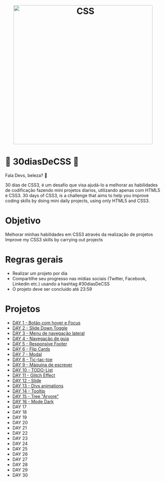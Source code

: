 <h1 align="center">
    <img alt="CSS" title="#CSS" src="https://github.com/IamThiago-IT/30_Dias_de_CSS/blob/master/astronaut.svg" width="450px" />
</h1>

# 🚀 30diasDeCSS 🚀
Fala Devs, beleza? 🤘

30 dias de CSS3, é um desafio que visa ajudá-lo a melhorar as habilidades de codificação fazendo mini projetos diarios, utilizando apenas com HTML5 e CSS3.
30 days of CSS3, is a challenge that aims to help you improve coding skills by doing mini daily projects, using only HTML5 and CSS3.

# Objetivo
Melhorar minhas habilidades em CSS3 através da realização de projetos
Improve my CSS3 skills by carrying out projects

# Regras gerais
- Realizar um projeto por dia
- Compartilhe seu progresso nas mídias sociais (Twitter, Facebook, Linkedin etc.) usando a hashtag #30diasDeCSS
- O projeto deve ser concluído até 23:59

# Projetos
- [DAY 1 -  Botão com hover e Focus](https://github.com/IamThiago-IT/30_Dias_de_CSS/tree/master/Projetos/Dia_01)
- [DAY 2 -  Slide Down Toggle](https://github.com/IamThiago-IT/30_Dias_de_CSS/tree/master/Projetos/Dia_02)
- [DAY 3 -  Menu de navegação lateral](https://github.com/IamThiago-IT/30_Dias_de_CSS/tree/master/Projetos/Dia_03)
- [DAY 4 -  Navegação de guia](https://github.com/IamThiago-IT/30_Dias_de_CSS/tree/master/Projetos/Dia_04)
- [DAY 5 -  Responsive Footer](https://github.com/IamThiago-IT/30_Dias_de_CSS/tree/master/Projetos/Dia_05)
- [DAY 6 -  Flip Cards](https://github.com/IamThiago-IT/30_Dias_de_CSS/tree/master/Projetos/Dia_06)
- [DAY 7 -  Modal](https://github.com/IamThiago-IT/30_Dias_de_CSS/tree/master/Projetos/Dia_07)
- [DAY 8 -  Tic-tac-toe](https://github.com/IamThiago-IT/30_Dias_de_CSS/tree/master/Projetos/Dia_08)
- [DAY 9 -  Máquina de escrever](https://github.com/IamThiago-IT/30_Dias_de_CSS/tree/master/Projetos/Dia_09)
- [DAY 10 - TODO-List](https://github.com/IamThiago-IT/30_Dias_de_CSS/tree/master/Projetos/Dia_10)
- [DAY 11 - Glitch Effect](https://github.com/IamThiago-IT/30_Dias_de_CSS/tree/master/Projetos/Dia_11)
- [DAY 12 - Slide](https://github.com/IamThiago-IT/30_Dias_de_CSS/tree/master/Projetos/Dia_12)
- [DAY 13 -  Divs animations](https://github.com/IamThiago-IT/30_Dias_de_CSS/tree/master/Projetos/Dia_13)
- [DAY 14 -  Tooltip](https://github.com/IamThiago-IT/30_Dias_de_CSS/tree/master/Projetos/Dia_14)
- [DAY 15 - Tree "Árvore"](https://github.com/IamThiago-IT/30_Dias_de_CSS/tree/master/Projetos/Dia_15)
- [DAY 16 -  Mode Dark](https://github.com/IamThiago-IT/30_Dias_de_CSS/tree/master/Projetos/Dia_16)
- DAY 17
- DAY 18
- DAY 19
- DAY 20
- DAY 21
- DAY 22
- DAY 23
- DAY 24
- DAY 25
- DAY 26
- DAY 27
- DAY 28
- DAY 29
- DAY 30
